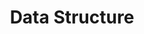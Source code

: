 ---
title: "Data Structure"
permalink: /categories/data-structure/
layout: category
taxonomy: Data Structure
---
